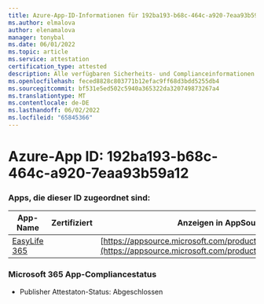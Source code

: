 ```yaml
---
title: Azure-App-ID-Informationen für 192ba193-b68c-464c-a920-7eaa93b59a12
ms.author: elmalova
author: elenamalova
manager: tonybal
ms.date: 06/01/2022
ms.topic: article
ms.service: attestation
certification_type: attested
description: Alle verfügbaren Sicherheits- und Complianceinformationen für 192ba193-b68c-464c-a920-7eaa93b59a12.
ms.openlocfilehash: feced8828c803771b12efac9ff68d3bdd5255db4
ms.sourcegitcommit: bf531e5ed502c5940a365322da320749873267a4
ms.translationtype: MT
ms.contentlocale: de-DE
ms.lasthandoff: 06/02/2022
ms.locfileid: "65845366"
---
```

# <a name="azure-app-id-192ba193-b68c-464c-a920-7eaa93b59a12"></a>Azure-App ID: 192ba193-b68c-464c-a920-7eaa93b59a12


### <a name="apps-associated-with-this-id"></a>Apps, die dieser ID zugeordnet sind:
| **App-Name** | **Zertifiziert** | **Anzeigen in AppSource** |
|--------------|---------------|-----------------------|
| [EasyLife 365](../forward/WA200003697.md) |  | [https://appsource.microsoft.com/product/office/WA200003697](https://appsource.microsoft.com/product/office/WA200003697) |

### <a name="microsoft-365-app-compliance-status"></a>Microsoft 365 App-Compliancestatus
- Publisher Attestaton-Status: Abgeschlossen
